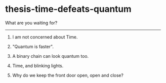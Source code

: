 # thesis-time-defeats-quantum
What are you waiting for?

---

1. I am not concerned about Time.

2. "Quantum is faster".

3. A binary chain can look quantum too.

4. Time, and blinking lights.

5. Why do we keep the front door open, open and close?
